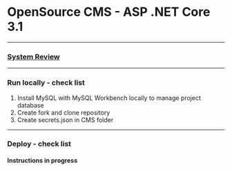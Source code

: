 ﻿# OpenSource CMS - ASP .NET Core 3.1 

***

### [System Review](https://www.youtube.com/watch?v=ihhuuw4gdfM&t)



***
### Run locally - check list

1. Install MySQL with MySQL Workbench locally to manage project database
2. Create fork and clone repository
3. Create secrets.json in CMS folder

***

### Deploy - check list

#### Instructions in progress